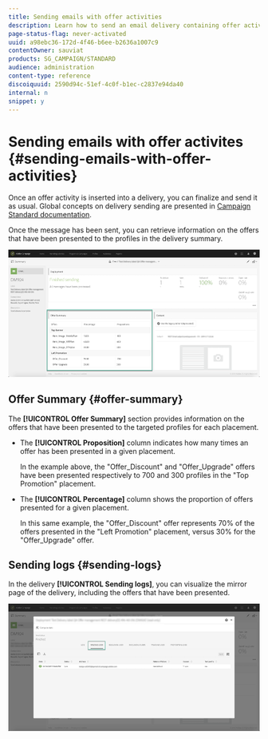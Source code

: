 ```yaml
---
title: Sending emails with offer activities
description: Learn how to send an email delivery containing offer activities.
page-status-flag: never-activated
uuid: a98ebc36-172d-4f46-b6ee-b2636a1007c9
contentOwner: sauviat
products: SG_CAMPAIGN/STANDARD
audience: administration
content-type: reference
discoiquuid: 2590d94c-51ef-4c0f-b1ec-c2837e94da40
internal: n
snippet: y
---
```


# Sending emails with offer activites {#sending-emails-with-offer-activities}

Once an offer activity is inserted into a delivery, you can finalize and send it as usual. Global concepts on delivery sending are presented in [Campaign Standard documentation](https://docs.adobe.com/content/help/en/campaign-standard/using/testing-and-sending/get-started-sending-messages.html).

Once the message has been sent, you can retrieve information on the offers that have been presented to the profiles in the delivery summary.

![](assets/offers_deliverysent1.png)

## Offer Summary {#offer-summary}

The **[!UICONTROL Offer Summary]** section provides information on the offers that have been presented to the targeted profiles for each placement.

* The **[!UICONTROL Proposition]** column indicates how many times an offer has been presented in a given placement. 

    In the example above, the "Offer_Discount" and "Offer_Upgrade" offers have been presented respectively to 700 and 300 profiles in the "Top Promotion" placement.

* The **[!UICONTROL Percentage]** column shows the proportion of offers presented for a given placement. 

    In this same example, the "Offer_Discount" offer represents 70% of the offers presented in the "Left Promotion" placement, versus 30% for the "Offer_Upgrade" offer.

## Sending logs {#sending-logs}

In the delivery **[!UICONTROL Sending logs]**, you can visualize the mirror page of the delivery, including the offers that have been presented.

![](assets/offers_deliverysent2.png)

<!--see ram for reporting on reporting using platform capabilitie-->
